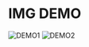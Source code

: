 # IMG DEMO 
![DEMO1](https://github.com/tranthudat2k1/CovidJS/blob/main/img/demo1.jpg)
![DEMO2](https://github.com/tranthudat2k1/CovidJS/blob/main/img/demo2.jpg)